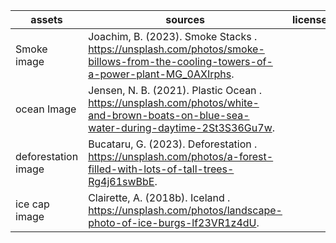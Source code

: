 | assets | sources | license |
| --- | --- | --- |
|Smoke image| Joachim, B. (2023). Smoke Stacks . https://unsplash.com/photos/smoke-billows-from-the-cooling-towers-of-a-power-plant-MG_0AXIrphs. |
|ocean Image| Jensen, N. B. (2021). Plastic Ocean . https://unsplash.com/photos/white-and-brown-boats-on-blue-sea-water-during-daytime-2St3S36Gu7w. |
|deforestation image| Bucataru, G. (2023). Deforestation . https://unsplash.com/photos/a-forest-filled-with-lots-of-tall-trees-Rg4j61swBbE. |
|ice cap image| Clairette, A. (2018b). Iceland . https://unsplash.com/photos/landscape-photo-of-ice-burgs-lf23VR1z4dU.|
